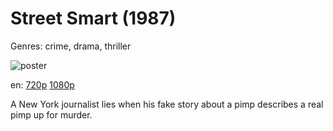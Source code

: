 # Street Smart (1987)

Genres: crime, drama, thriller

![poster](http://image.tmdb.org/t/p/w500/mgRGzQViF8C50OOKvTvXRfns6yl.jpg)

en:
  [720p](magnet:?xt=urn:btih:0E1EFCDABAAA0C707A1B013090E3B43E0E5C8577&tr=udp://glotorrents.pw:6969/announce&tr=udp://tracker.opentrackr.org:1337/announce&tr=udp://torrent.gresille.org:80/announce&tr=udp://tracker.openbittorrent.com:80&tr=udp://tracker.coppersurfer.tk:6969&tr=udp://tracker.leechers-paradise.org:6969&tr=udp://p4p.arenabg.ch:1337&tr=udp://tracker.internetwarriors.net:1337)
  [1080p](magnet:?xt=urn:btih:BC01D254C062D7C0359733E07DA016B2791C835C&tr=udp://glotorrents.pw:6969/announce&tr=udp://tracker.opentrackr.org:1337/announce&tr=udp://torrent.gresille.org:80/announce&tr=udp://tracker.openbittorrent.com:80&tr=udp://tracker.coppersurfer.tk:6969&tr=udp://tracker.leechers-paradise.org:6969&tr=udp://p4p.arenabg.ch:1337&tr=udp://tracker.internetwarriors.net:1337)
  


A New York journalist lies when his fake story about a pimp describes a real pimp up for murder.